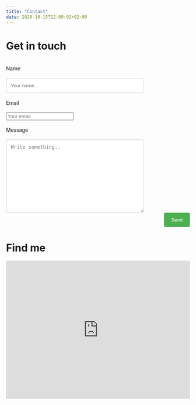 ```yaml
---
title: "Contact"
date: 2020-10-15T12:09:02+02:00
---
```


# Get in touch
<style>
    input[type=text], select, textarea{
      width: 100%;
      padding: 12px;
      border: 1px solid #ccc;
      border-radius: 4px;
      box-sizing: border-box;
      resize: vertical;
    }

    label {
      padding: 12px 12px 12px 0;
      display: inline-block;
    }

    input[type=submit] {
      background-color: #4CAF50;
      color: white;
      padding: 12px 20px;
      border: none;
      border-radius: 4px;
      cursor: pointer;
      float: right;
    }

    .col-75 {
      float: left;
      width: 75%;
      margin-top: 6px;
    }

    .row:after {
      content: "";
      display: table;
      clear: both;
    }

    @media screen and (max-width: 600px) {
      .col-25, .col-75, input[type=submit] {
        width: 100%;
        margin-top: 0;
      }
    }
</style>

<div class="container">
  <form action="https://formspree.io/f/xnqopppw" method="POST">
    <div class="row">
      <div class="col-75">
        <label for="fname">Name</label>
      </div>
      <div class="col-75">
        <input type="text" id="fname" name="firstname" placeholder="Your name..">
      </div>
    </div>
    <div class="row">
      <div class="col-75">
        <label for="lname">Email</label>
      </div>
      <div class="col-75">
        <input type="email" id="lname" name="_replyto" placeholder="Your email">
      </div>
    </div>
    <div class="row">
      <div class="col-75">
        <label for="subject">Message</label>
      </div>
      <div class="col-75">
        <textarea id="subject" name="subject" placeholder="Write something.." style="height:200px"></textarea>
      </div>
    </div>
    <div class="row">
      <input type="submit" value="Send">
    </div>
  </form>
</div>

# Find me
<style>
    .google-maps {
        position: relative;
        padding-bottom: 75%; // This is the aspect ratio
        height: 0;
        overflow: hidden;
    }
    .google-maps iframe {
        position: absolute;
        top: 0;
        left: 0;
        width: 100% !important;
        height: 100% !important;
    }
</style>

<div class="google-maps">
    <iframe src="https://www.google.com/maps/embed?pb=!1m18!1m12!1m3!1d2595.5430462631693!2d8.671356151057863!3d49.41754657924488!2m3!1f0!2f0!3f0!3m2!1i1024!2i768!4f13.1!3m3!1m2!1s0x4797c1302f8845db%3A0x63a8f54f161199ab!2sIm%20Neuenheimer%20Feld%20267%2C%2069120%20Heidelberg!5e0!3m2!1sen!2sde!4v1602596792233!5m2!1sen!2sde" width="600" height="450" frameborder="0" style="border:0"></iframe>
</div>
